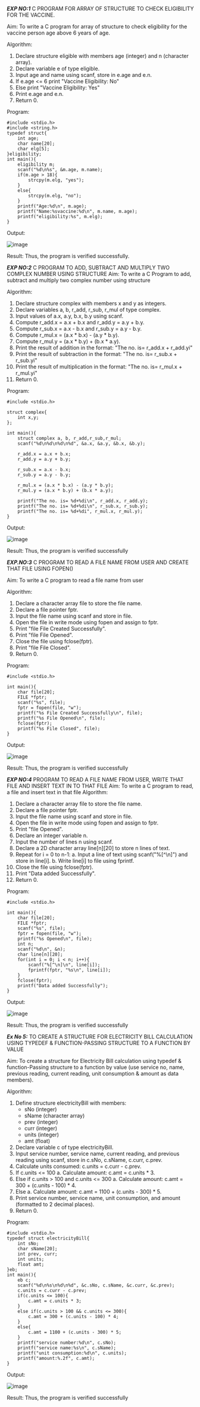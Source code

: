 ***EXP NO:1*** C PROGRAM FOR ARRAY OF STRUCTURE TO CHECK ELIGIBILITY FOR THE VACCINE.

Aim:
To write a C program for array of structure to check eligibility for the vaccine person age above 6 years of age.

Algorithm:
1. Declare structure eligible with members age (integer) and n (character array).
2. Declare variable e of type eligible.
3. Input age and name using scanf, store in e.age and e.n.
4. If e.age <= 6 print "Vaccine Eligibility: No"
5. Else print "Vaccine Eligibility: Yes"
6. Print e.age and e.n.
7. Return 0.
 
Program:

```
#include <stdio.h>
#include <string.h>
typedef struct{
    int age;
    char name[20];
    char elg[5];
}eligibility;
int main(){
    eligibility m;
    scanf("%d\n%s", &m.age, m.name);
    if(m.age > 18){
        strcpy(m.elg, "yes");
    }
    else{
        strcpy(m.elg, "no");
    }
    printf("Age:%d\n", m.age);
    printf("Name:%svaccine:%d\n", m.name, m.age);
    printf("eligibility:%s", m.elg);
}
```

Output:

![image](https://github.com/user-attachments/assets/b709672e-2432-4568-b307-884c2534232a)


Result:
Thus, the program is verified successfully. 



***EXP NO:2*** C PROGRAM TO ADD, SUBTRACT AND MULTIPLY TWO COMPLEX NUMBER USING STRUCTURE
Aim:
To write a  C Program to add, subtract and multiply two complex number using structure

Algorithm:
1. Declare structure complex with members x and y as integers.
2. Declare variables a, b, r_add, r_sub, r_mul of type complex.
3. Input values of a.x, a.y, b.x, b.y using scanf.
4. Compute r_add.x = a.x + b.x and r_add.y = a.y + b.y.
5. Compute r_sub.x = a.x - b.x and r_sub.y = a.y - b.y.
6. Compute r_mul.x = (a.x * b.x) - (a.y * b.y).
7. Compute r_mul.y = (a.x * b.y) + (b.x * a.y).
8. Print the result of addition in the format: "The no. is= r_add.x + r_add.yi"
9. Print the result of subtraction in the format: "The no. is= r_sub.x + r_sub.yi"
10. Print the result of multiplication in the format: "The no. is= r_mul.x + r_mul.yi"
11. Return 0.

Program:

```
#include <stdio.h>

struct complex{
    int x,y;
};

int main(){
    struct complex a, b, r_add,r_sub,r_mul;
    scanf("%d\n%d\n%d\n%d", &a.x, &a.y, &b.x, &b.y);
    
    r_add.x = a.x + b.x;
    r_add.y = a.y + b.y;
    
    r_sub.x = a.x - b.x;
    r_sub.y = a.y - b.y;
    
    r_mul.x = (a.x * b.x) - (a.y * b.y);
    r_mul.y = (a.x * b.y) + (b.x * a.y);
    
    printf("The no. is= %d+%di\n", r_add.x, r_add.y);
    printf("The no. is= %d+%di\n", r_sub.x, r_sub.y);
    printf("The no. is= %d+%di", r_mul.x, r_mul.y);
}
```


Output:

![image](https://github.com/user-attachments/assets/81a5caed-60df-4a06-ac01-c75fb096575b)

Result:
Thus, the program is verified successfully


 
***EXP.NO:3*** C PROGRAM TO READ A FILE NAME FROM USER AND CREATE THAT FILE USING FOPEN()

Aim:
To write a C program to read a file name from user

Algorithm:
1. Declare a character array file to store the file name.
2. Declare a file pointer fptr.
3. Input the file name using scanf and store in file.
4. Open the file in write mode using fopen and assign to fptr.
5. Print "file File Created Successfully".
6. Print "file File Opened".
7. Close the file using fclose(fptr).
8. Print "file File Closed".
9. Return 0.
 
Program:

```
#include <stdio.h>

int main(){
    char file[20];
    FILE *fptr;
    scanf("%s", file);
    fptr = fopen(file, "w");
    printf("%s File Created Successfully\n", file);
    printf("%s File Opened\n", file);
    fclose(fptr);
    printf("%s File Closed", file);
}
```

Output:

![image](https://github.com/user-attachments/assets/4583effd-c489-4a06-b021-a576bf6f8658)


Result:
Thus, the program is verified successfully
 


***EXP NO:4*** PROGRAM TO READ A FILE NAME FROM USER, WRITE THAT FILE AND INSERT TEXT IN TO THAT FILE
Aim:
To write a C program to read, a file and insert text in that file
Algorithm:

1. Declare a character array file to store the file name.
2. Declare a file pointer fptr.
3. Input the file name using scanf and store in file.
4. Open the file in write mode using fopen and assign to fptr.
5. Print "file Opened".
6. Declare an integer variable n.
7. Input the number of lines n using scanf.
8. Declare a 2D character array line[n][20] to store n lines of text.
9. Repeat for i = 0 to n-1:
    a. Input a line of text using scanf("%[^\n]") and store in line[i].
    b. Write line[i] to file using fprintf.
10. Close the file using fclose(fptr).
11. Print "Data added Successfully".
12. Return 0.

 
Program:

```
#include <stdio.h>

int main(){
    char file[20];
    FILE *fptr;
    scanf("%s", file);
    fptr = fopen(file, "w");
    printf("%s Opened\n", file);
    int n;
    scanf("%d\n", &n);
    char line[n][20];
    for(int i = 0; i < n; i++){
        scanf("%[^\n]\n", line[i]);
        fprintf(fptr, "%s\n", line[i]);
    }
    fclose(fptr);
    printf("Data added Successfully");
}
```

Output:

![image](https://github.com/user-attachments/assets/fe8055a9-d2a7-49a0-9011-434225ad8435)


Result:
Thus, the program is verified successfully



***Ex No 5:*** TO CREATE A STRUCTURE FOR ELECTRICITY BILL CALCULATION USING TYPEDEF & FUNCTION-PASSING STRUCTURE TO A FUNCTION BY VALUE

Aim:
To create a structure for Electricity Bill calculation using typedef & function-Passing structure to a function by value (use service no, name, previous reading, current reading, unit consumption & amount as data members).

Algorithm:
1. Define structure electricityBill with members:
    - sNo (integer)
    - sName (character array)
    - prev (integer)
    - curr (integer)
    - units (integer)
    - amt (float)
2. Declare variable c of type electricityBill.
3. Input service number, service name, current reading, and previous reading using scanf, store in c.sNo, c.sName, c.curr, c.prev.
4. Calculate units consumed: c.units = c.curr - c.prev.
5. If c.units <= 100
    a. Calculate amount: c.amt = c.units * 3.
6. Else if c.units > 100 and c.units <= 300
    a. Calculate amount: c.amt = 300 + (c.units - 100) * 4.
7. Else
    a. Calculate amount: c.amt = 1100 + (c.units - 300) * 5.
8. Print service number, service name, unit consumption, and amount (formatted to 2 decimal places).
9. Return 0.


Program:

```
#include <stdio.h>
typedef struct electricityBill{
    int sNo;
    char sName[20];
    int prev, curr;
    int units;
    float amt;
}eb;
int main(){
    eb c;
    scanf("%d\n%s\n%d\n%d", &c.sNo, c.sName, &c.curr, &c.prev);
    c.units = c.curr - c.prev;
    if(c.units <= 100){
        c.amt = c.units * 3;
    }
    else if(c.units > 100 && c.units <= 300){
        c.amt = 300 + (c.units - 100) * 4;
    }
    else{
        c.amt = 1100 + (c.units - 300) * 5;
    }
    printf("service number:%d\n", c.sNo);
    printf("service name:%s\n", c.sName);
    printf("unit consumption:%d\n", c.units);
    printf("amount:%.2f", c.amt);
}
```

Output:

![image](https://github.com/user-attachments/assets/8eefdd57-e0ba-4494-9758-c97de2f22018)


Result:
Thus, the program is verified successfully
